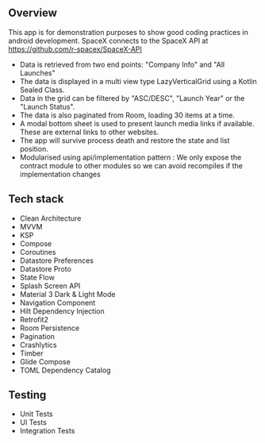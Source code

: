 
## Overview

This app is for demonstration purposes to show good coding practices in android development.
SpaceX connects to the SpaceX API at https://github.com/r-spacex/SpaceX-API

- Data is retrieved from two end points: "Company Info" and "All Launches"
- The data is displayed in a multi view type LazyVerticalGrid using a Kotlin Sealed Class.
- Data in the grid can be filtered by "ASC/DESC", "Launch Year" or the "Launch Status".
- The data is also paginated from Room, loading 30 items at a time.
- A modal bottom sheet is used to present launch media links if available. These are external links to other websites.
- The app will survive process death and restore the state and list position.
- Modularised using api/implementation pattern : We only expose the contract module to other modules so we can avoid recompiles if the implementation changes

## Tech stack

* Clean Architecture
* MVVM
* KSP
* Compose
* Coroutines
* Datastore Preferences
* Datastore Proto
* State Flow
* Splash Screen API
* Material 3 Dark & Light Mode
* Navigation Component
* Hilt Dependency Injection
* Retrofit2
* Room Persistence
* Pagination
* Crashlytics
* Timber
* Glide Compose
* TOML Dependency Catalog

## Testing

* Unit Tests
* UI Tests
* Integration Tests